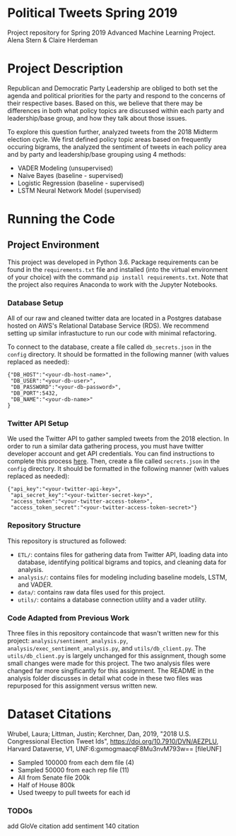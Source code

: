 # Political Tweets Spring 2019
Project repository for Spring 2019 Advanced Machine Learning Project.
Alena Stern & Claire Herdeman

# Project Description
Republican and Democratic Party Leadership are obliged to both set the agenda and political priorities for the party and respond to the concerns of their respective bases. Based on this, we believe that there may be differences in both what policy topics are discussed within each party and leadership/base group, and how they talk about those issues.

To explore this question further, analyzed tweets from the 2018 Midterm election cycle. We first defined policy topic areas based on frequently occuring bigrams, the analyzed the sentiment of tweets in each policy area and by party and leadership/base grouping using 4 methods:

* VADER Modeling (unsupervised)
* Naive Bayes (baseline - supervised)
* Logistic Regression (baseline - supervised)
* LSTM Neural Network Model (supervised)

# Running the Code

## Project Environment
This project was developed in Python 3.6. Package requirements can be found in the `requirements.txt` file and installed (into the virtual environment of your choice) with the command `pip install requirements.txt`. Note that the project also requires Anaconda to work with the Jupyter Notebooks.

### Database Setup
All of our raw and cleaned twitter data are located in a Postgres database hosted on AWS's Relational Database Service (RDS). We recommend setting up similar infrastucture to run our code with minimal refactoring. 

To connect to the database, create a file called `db_secrets.json` in the `config` directory. It should be formatted in the following manner (with values replaced as needed):

```
{"DB_HOST":"<your-db-host-name>",  
 "DB_USER":"<your-db-user>",  
 "DB_PASSWORD":"<your-db-password>",  
 "DB_PORT":5432,  
 "DB_NAME":"<your-db-name>"  
}
```

### Twitter API Setup
We used the Twitter API to gather sampled tweets from the 2018 election. In order to run a similar data gathering process, you must have twitter developer account and get API credentials. You can find instructions to complete this process [here](https://developer.twitter.com/). Then, create a file called `secrets.json` in the `config` directory. It should be formatted in the following manner (with values replaced as needed):

```
{"api_key":"<your-twitter-api-key>",
 "api_secret_key":"<your-twitter-secret-key>",
 "access_token":"<your-twitter-access-token>",
 "access_token_secret":"<your-twitter-access-token-secret>"}
```

### Repository Structure
This repository is structured as followed:
- `ETL/`: contains files for gathering data from Twitter API, loading data into database, identifying political bigrams and topics, and cleaning data for analysis.
- `analysis/`: contains files for modeling including baseline models, LSTM, and VADER. 
- `data/`: contains raw data files used for this project.
- `utils/`: contains a database connection utility and a vader utility.

### Code Adapted from Previous Work
Three files in this repository containcode that wasn't written new for this project: `analysis/sentiment_analysis.py`, `analysis/exec_sentiment_analysis.py`, and `utils/db_client.py`. The `utils/db_client.py` is largely unchanged for this assignment, though some small changes were made for this project. The two analysis files were changed far more singificantly for this assignment. The README in the analysis folder discusses in detail what code in these two files was repurposed for this assignment versus written new.

# Dataset Citations
Wrubel, Laura; Littman, Justin; Kerchner, Dan, 2019, "2018 U.S. Congressional Election Tweet Ids", https://doi.org/10.7910/DVN/AEZPLU, Harvard Dataverse, V1, UNF:6:gxmogmaacqF8Mu3nvM793w== [fileUNF]

* Sampled 100000 from each dem file (4)
* Sampled 50000 from each rep file (11)
* All from Senate file 200k
* Half of House 800k
* Used tweepy to pull tweets for each id

### TODOs
add GloVe citation
add sentiment 140 citation
